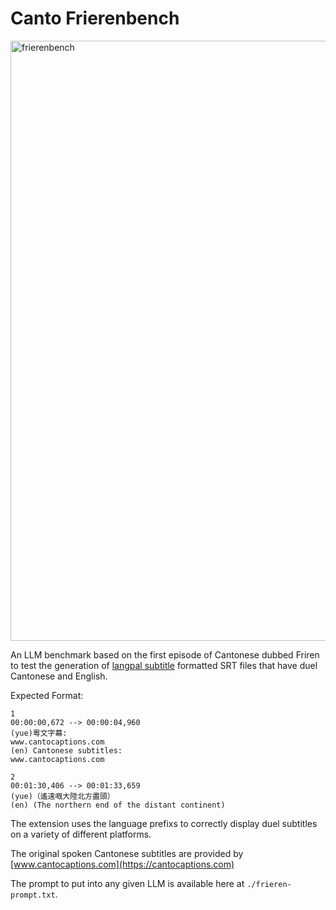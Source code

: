 # Canto Frierenbench

<img width="960" alt="frierenbench" src="https://github.com/user-attachments/assets/65cd3b1a-96f0-4d12-aded-ed525b921dfc" />

An LLM benchmark based on the first episode of Cantonese dubbed Friren to test the generation of [langpal subtitle](https://langpal.com.hk/subtitles) formatted SRT files that have duel Cantonese and English.

Expected Format:
```
1
00:00:00,672 --> 00:00:04,960
(yue)粵文字幕:
www.cantocaptions.com
(en) Cantonese subtitles:
www.cantocaptions.com

2
00:01:30,406 --> 00:01:33,659
(yue)（遙遠嘅大陸北方盡頭）
(en) (The northern end of the distant continent)
```

The extension uses the language prefixs to correctly display duel subtitles on a variety of different platforms.

The original spoken Cantonese subtitles are provided by [www.cantocaptions.com](https://cantocaptions.com)

The prompt to put into any given LLM is available here at `./frieren-prompt.txt`.
